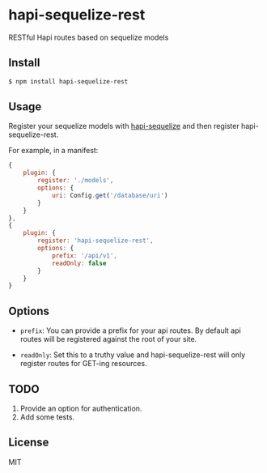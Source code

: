 # hapi-sequelize-rest

RESTful Hapi routes based on sequelize models


## Install

```bash
$ npm install hapi-sequelize-rest
```


## Usage

Register your sequelize models with [hapi-sequelize](https://github.com/danecando/hapi-sequelize)
and then register hapi-sequelize-rest.

For example, in a manifest:
```javascript
{
    plugin: {
        register: './models',
        options: {
            uri: Config.get('/database/uri')
        }
    }
},
{
    plugin: {
        register: 'hapi-sequelize-rest',
        options: {
            prefix: '/api/v1',
            readOnly: false
        }
    }
}
```


## Options

* `prefix`: You can provide a prefix for your api routes.
By default api routes will be registered against the root of your site.

* `readOnly`: Set this to a truthy value and hapi-sequelize-rest will
only register routes for GET-ing resources.

## TODO
1. Provide an option for authentication.
2. Add some tests.

## License

MIT

